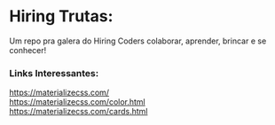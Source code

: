 # Hiring Trutas:
Um repo pra galera do Hiring Coders colaborar, aprender, brincar e se conhecer!

### Links Interessantes:

https://materializecss.com/<br>
https://materializecss.com/color.html<br>
https://materializecss.com/cards.html